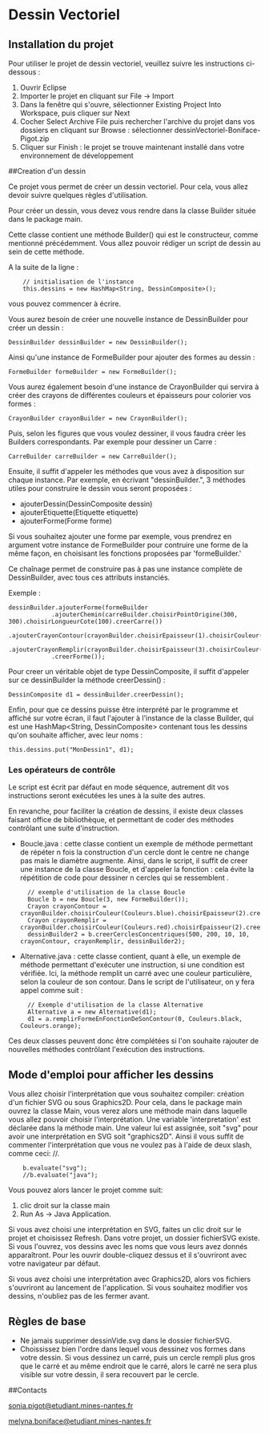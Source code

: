 # Dessin Vectoriel


## Installation du projet

Pour utiliser le projet de dessin vectoriel, veuillez suivre les instructions ci-dessous :

1. Ouvrir Eclipse
2. Importer le projet en cliquant sur File -> Import
3. Dans la fenêtre qui s'ouvre, sélectionner Existing Project Into Workspace, puis cliquer sur Next
4. Cocher Select Archive File puis rechercher l'archive du projet dans vos dossiers en cliquant sur Browse : sélectionner dessinVectoriel-Boniface-Pigot.zip
5. Cliquer sur Finish : le projet se trouve maintenant installé dans votre environnement de développement


##Creation d'un dessin

Ce projet vous permet de créer un dessin vectoriel. Pour cela, vous allez devoir suivre quelques règles d'utilisation.


Pour créer un dessin, vous devez vous rendre dans la classe Builder située dans le package main.

Cette classe contient une méthode Builder() qui est le constructeur, comme mentionné précédemment. Vous allez pouvoir rédiger un script de dessin au sein de cette méthode.

A la suite de la ligne :

		// initialisation de l'instance
		this.dessins = new HashMap<String, DessinComposite>();

vous pouvez commencer à écrire.

Vous aurez besoin de créer une nouvelle instance de DessinBuilder pour créer un dessin :

	DessinBuilder dessinBuilder = new DessinBuilder();

Ainsi qu'une instance de FormeBuilder pour ajouter des formes au dessin :

	FormeBuilder formeBuilder = new FormeBuilder();

Vous aurez également besoin d'une instance de CrayonBuilder qui servira à créer des crayons de différentes couleurs et épaisseurs pour colorier vos formes :

	CrayonBuilder crayonBuilder = new CrayonBuilder();

Puis, selon les figures que vous voulez dessiner, il vous faudra créer les Builders correspondants. Par exemple pour dessiner un Carre : 

	CarreBuilder carreBuilder = new CarreBuilder();

Ensuite, il suffit d'appeler les méthodes que vous avez à disposition sur chaque instance. Par exemple, en écrivant "dessinBuilder.", 3 méthodes utiles pour construire le dessin vous seront proposées :

 - ajouterDessin(DessinComposite dessin)
 - ajouterEtiquette(Etiquette etiquette)
 - ajouterForme(Forme forme)

Si vous souhaitez ajouter une forme par exemple, vous prendrez en argument votre instance de FormeBuilder pour contruire une forme de la même façon, en choisisant les fonctions proposées par 'formeBuilder.'

Ce chaînage permet de construire pas à pas une instance complète de DessinBuilder, avec tous ces attributs instanciés.

Exemple : 

	dessinBuilder.ajouterForme(formeBuilder
				.ajouterChemin(carreBuilder.choisirPointOrigine(300, 300).choisirLongueurCote(100).creerCarre())
				.ajouterCrayonContour(crayonBuilder.choisirEpaisseur(1).choisirCouleur(Couleurs.black).creerCrayon())
				.ajouterCrayonRemplir(crayonBuilder.choisirEpaisseur(3).choisirCouleur(Couleurs.blue).creerCrayon())
				.creerForme());

Pour creer un véritable objet de type DessinComposite, il suffit d'appeler sur ce dessinBuilder la méthode creerDessin() :

	DessinComposite d1 = dessinBuilder.creerDessin();

Enfin, pour que ce dessins puisse être interprété par le programme et affiché sur votre écran, il faut l'ajouter à l'instance de la classe Builder, qui est une HashMap<String, DessinComposite> contenant tous les dessins qu'on souhaite afficher, avec leur noms :

	this.dessins.put("MonDessin1", d1);

### Les opérateurs de contrôle

Le script est écrit par défaut en mode séquence, autrement dit vos instructions seront exécutées les unes à la suite des autres.

En revanche, pour faciliter la création de dessins, il existe deux classes faisant office de bibliothèque, et permettant de coder des méthodes contrôlant une suite d'instruction.

- Boucle.java : cette classe contient un exemple de méthode permettant de répéter n fois la construction d'un cercle dont le centre ne change pas mais le diamètre augmente. Ainsi, dans le script, il suffit de creer une instance de la classe Boucle, et d'appeler la fonction : cela évite la répétition de code pour dessiner n cercles qui se ressemblent .

		// exemple d'utilisation de la classe Boucle
		Boucle b = new Boucle(3, new FormeBuilder());
		Crayon crayonContour = crayonBuilder.choisirCouleur(Couleurs.blue).choisirEpaisseur(2).creerCrayon();
		Crayon crayonRemplir = crayonBuilder.choisirCouleur(Couleurs.red).choisirEpaisseur(2).creerCrayon();
		dessinBuilder2 = b.creerCerclesConcentriques(500, 200, 10, 10, crayonContour, crayonRemplir, dessinBuilder2);

- Alternative.java : cette classe contient, quant à elle, un exemple de méthode permettant d'exécuter une instruction, si une condition est vérifiée. Ici, la méthode remplit un carré avec une couleur particulière, selon la couleur de son contour.
Dans le script de l'utilisateur, on y fera appel comme suit : 

		// Exemple d'utilisation de la classe Alternative
		Alternative a = new Alternative(d1);
		d1 = a.remplirFormeEnFonctionDeSonContour(0, Couleurs.black, Couleurs.orange);

Ces deux classes peuvent donc être complétées si l'on souhaite rajouter de nouvelles méthodes contrôlant l'exécution des instructions.


## Mode d'emploi pour afficher les dessins ##

Vous allez choisir l'interprétation que vous souhaitez compiler: création d'un fichier SVG ou sous Graphics2D. Pour cela, dans le package main ouvrez la classe Main, vous verez alors une méthode main dans laquelle vous allez pouvoir choisir l'interprétation. Une variable 'interpretation' est déclarée dans la méthode main. Une valeur lui est assignée, soit "svg" pour avoir une interprétation en SVG soit "graphics2D". Ainsi il vous suffit de commenter l'interprétation que vous ne voulez pas à l'aide de deux slash, comme ceci: //. 

		b.evaluate("svg");
		//b.evaluate("java");

Vous pouvez alors lancer le projet comme suit: 

1. clic droit sur la classe main 
2. Run As -> Java Application.


Si vous avez choisi une interprétation en SVG, faites un clic droit sur le projet et choisissez Refresh. Dans votre projet, un dossier fichierSVG existe. Si vous l'ouvrez, vos dessins avec les noms que vous leurs avez donnés apparaîtront. Pour les ouvrir double-cliquez dessus et il s'ouvriront avec votre navigateur par défaut.

Si vous avez choisi une interprétation avec Graphics2D, alors vos fichiers s'ouvriront au lancement de l'application. Si vous souhaitez modifier vos dessins, n'oubliez pas de les fermer avant.


## Règles de base ##

- Ne jamais supprimer dessinVide.svg dans le dossier fichierSVG.
- Choississez bien l'ordre dans lequel vous dessinez vos formes dans votre dessin. Si vous dessinez un carré, puis un cercle rempli plus gros que le carré et au même endroit que le carré, alors le carré ne sera plus visible sur votre dessin, il sera recouvert par le cercle.

##Contacts

sonia.pigot@etudiant.mines-nantes.fr

melyna.boniface@etudiant.mines-nantes.fr